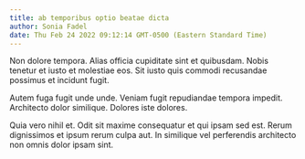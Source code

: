 ```yaml
---
title: ab temporibus optio beatae dicta
author: Sonia Fadel
date: Thu Feb 24 2022 09:12:14 GMT-0500 (Eastern Standard Time)
---
```

Non dolore tempora. Alias officia cupiditate sint et quibusdam. Nobis tenetur et iusto et molestiae eos. Sit iusto quis commodi recusandae possimus et incidunt fugit.

 Autem fuga fugit unde unde. Veniam fugit repudiandae tempora impedit. Architecto dolor similique. Dolores iste dolores.

 Quia vero nihil et. Odit sit maxime consequatur et qui ipsam sed est. Rerum dignissimos et ipsum rerum culpa aut. In similique vel perferendis architecto non omnis dolor ipsam sint.